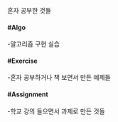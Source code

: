 혼자 공부한 것들

#### #Algo
-알고리즘 구현 실습
#### #Exercise
-혼자 공부하거나 책 보면서 만든 예제들
#### #Assignment
-학교 강의 들으면서 과제로 만든 것들